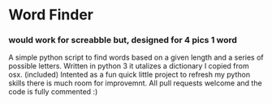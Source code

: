 # Word Finder 
### would work for screabble but, designed for 4 pics 1 word
A simple python script to find words based on a given length and a series of possible letters. Written in python 3 it utalizes a dictionary I copied from osx. (included)
Intented as a fun quick little project to refresh my python skills there is much room for improvemnt. All pull requests welcome and the code is fully commented :)
